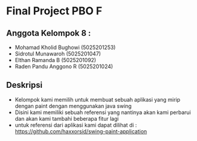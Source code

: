 # Final Project PBO F

## Anggota Kelompok 8 :
* Mohamad Kholid Bughowi (5025201253)
* Sidrotul Munawaroh (5025201047)
* Elthan Ramanda B (5025201092)
* Raden Pandu Anggono R (5025201024)

## Deskripsi
- Kelompok kami memilih untuk membuat sebuah aplikasi yang mirip dengan paint dengan menggunakan java swing
- Disini kami memiliki sebuah referensi yang nantinya akan kami perbarui dan akan kami tambahi beberapa fitur lagi
- untuk referensi dari aplikasi kami dapat dilihat di : https://github.com/haxxorsid/swing-paint-application

